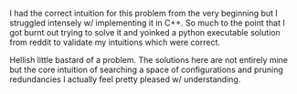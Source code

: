 I had the correct intuition for this problem from the very beginning but I struggled intensely w/ implementing it in C++. So much to the point that I got burnt out trying to solve it and yoinked a python executable solution from reddit to validate my intuitions which were correct.

Hellish little bastard of a problem. The solutions here are not entirely mine but the core intuition of searching a space of configurations and pruning redundancies I actually feel pretty pleased w/ understanding.